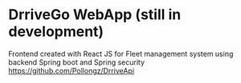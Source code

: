 # DrriveGo WebApp (still in  development)

Frontend created with React JS for Fleet management system using backend Spring boot and Spring security https://github.com/Pollongz/DrriveApi

